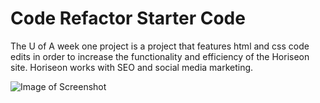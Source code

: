 # Code Refactor Starter Code
The U of A week one project is a project that features html and css code edits in order to increase the functionality and efficiency of the Horiseon site. Horiseon works with SEO and social media marketing. 

![Image of Screenshot]('.urban-octo-telegram-master/screenshot.png)
